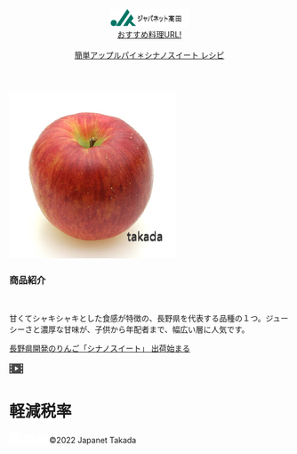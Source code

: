 <!DOCTYPE html>
<html>
  <head>
     <title>Hello Japanet Takada!</title>
     <meta charset="utf-8">
     <meta name="description" content="POPをネット表示しちゃいまっせw">
     <meta name="viewport" content="width=device-width, initial-scale=1.0">
     <link rel="stylesheet" href="style.css">
  </head>
  <body>
     <!-- ヘッダー -->
     <header>
         <!-- 1ロゴ -->
         <a href="https://recipe.rakuten.co.jp/recipe/1330034519/" id="logo"><img src="images/logo.png" alt=""><nav>おすすめ料理URL!</nav><br>簡単アップルパイ＊シナノスイート レシピ</br></a>
     </header>
     <main>
         <article>
              <!-- メインビジュアル -->
              <section id="main-visual">
                 <div id="main-massage">
                     <img src="images/kind_05_img_main.png" alt="PCの周りに集まる多国籍の仲間たち">
                    <h1>商品紹介</h1><br>
                    <p>甘くてシャキシャキとした食感が特徴の、長野県を代表する品種の１つ。ジューシーさと濃厚な甘味が、子供から年配者まで、幅広い層に人気です。</p>
                    <a href="https://www3.nhk.or.jp/news/html/20221010/k10013853991000.html"><p>長野県開発のりんご「シナノスイート」 出荷始まる</p><img src="images\VT.png" alt="長野県開発のりんご「シナノスイート」 出荷始まる"></a>
                  </div>
              </section>
         </article>
         <footer>
            <div id="footer-logo">
              <h1>軽減税率</h1>
            </div>
            <div id="sns-footer">
              <a href="https://www.facebook.com"><img src="images/button-facebook.png" alt="Facebookのリンク"></a>
              <a href="https://twitter.com"><img src="images/button-twitter.png" alt="Twitterのリンク"></a>
              <a href="https://www.youtube.com"><img src="images/button-youtube.png" alt="YouTubeのリンク"></a>
               <span id="copyright">&copy;2022 Japanet Takada </span>
            </div>
          </footer>
     </main>
  </body>  
</html>


<!-- https://terakoya.sejuku.net/programs/54/chapters/630 -->
<!-- 2.2 模写コーディングを始める前の確認事項 -->
